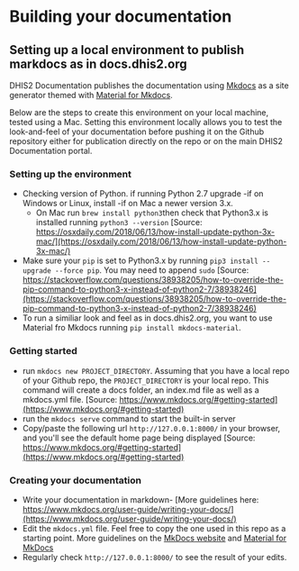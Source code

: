 # Building your documentation

## Setting up a local environment to publish markdocs as in docs.dhis2.org

DHIS2 Documentation publishes the documentation using [Mkdocs][mkdocs] as a site generator themed with [Material for Mkdocs][material].

Below are the steps to create this environment on your local machine, tested using a Mac. Setting this environment locally  allows you to test the look-and-feel of your documentation before pushing it on the Github repository either  for publication directly on the repo or on the main DHIS2 Documentation portal.

### Setting up the environment

* Checking version of Python. if running Python 2.7 upgrade -if on Windows or Linux, install -if on Mac a newer version 3.x.
  * On Mac  run `brew install python3`then check that Python3.x is installed running `python3 --version` [Source: https://osxdaily.com/2018/06/13/how-install-update-python-3x-mac/](https://osxdaily.com/2018/06/13/how-install-update-python-3x-mac/)
* Make sure your `pip` is set to Python3.x by running `pip3 install --upgrade --force pip`. You may need to append `sudo` [Source: https://stackoverflow.com/questions/38938205/how-to-override-the-pip-command-to-python3-x-instead-of-python2-7/38938246](https://stackoverflow.com/questions/38938205/how-to-override-the-pip-command-to-python3-x-instead-of-python2-7/38938246)
* To run a similiar look and feel as in docs.dhis2.org, you want to use Material fro Mkdocs running `pip install mkdocs-material`.

### Getting started

* run `mkdocs new PROJECT_DIRECTORY`. Assuming that you have a local repo of your Github repo, the `PROJECT_DIRECTORY` is your local repo. This command will create a docs folder, an index.md file as well as a mkdocs.yml file. [Source: https://www.mkdocs.org/#getting-started](https://www.mkdocs.org/#getting-started)
* run the `mkdocs serve` command to start the built-in server
* Copy/paste the following url `http://127.0.0.1:8000/` in your browser, and you'll see the default home page being displayed  [Source: https://www.mkdocs.org/#getting-started](https://www.mkdocs.org/#getting-started)

### Creating your documentation

* Write your documentation in markdown- [More guidelines here: https://www.mkdocs.org/user-guide/writing-your-docs/](https://www.mkdocs.org/user-guide/writing-your-docs/)
* Edit the `mkdocs.yml` file. Feel free to copy the one used in this repo as a starting point. More guidelines on the [MkDocs website][mkdocs yml]  and [Material for MkDocs][material yml]
* Regularly check  `http://127.0.0.1:8000/` to see the  result of your edits.

[mkdocs]: https://www.mkdocs.org/
[material]: https://squidfunk.github.io/mkdocs-material/
[mkdocs yml]: https://www.mkdocs.org/user-guide/writing-your-docs#configure-pages-and-navigation
[material yml]: https://squidfunk.github.io/mkdocs-material/getting-started/#configuration

